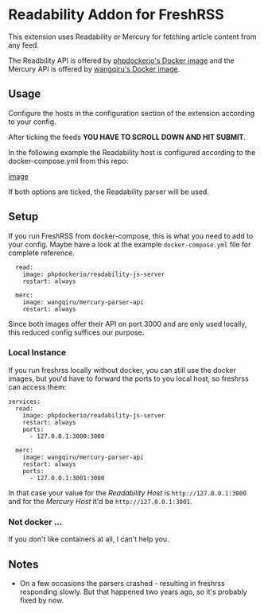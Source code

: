 # Readability Addon for FreshRSS

This extension uses Readability or Mercury for fetching article content from any feed. 

The Readbility API is offered by [phpdockerio's Docker image](https://hub.docker.com/r/phpdockerio/readability-js-server) and the Mercury API is offered by [wangqiru's Docker image](https://hub.docker.com/r/wangqiru/mercury-parser-api).

## Usage

Configure the hosts in the configuration section of the extension according to your config. 

After ticking the feeds **YOU HAVE TO SCROLL DOWN AND HIT SUBMIT**.

In the following example the Readability host is configured according to the docker-compose.yml from this repo:

[image](https://store.eris.cc/uploads/4e0d69953ef34df7dc581e7c2fd7c0fb.JPG?)

If both options are ticked, the Readability parser will be used.

## Setup 

If you run FreshRSS from docker-compose, this is what you need to add to your config. Maybe have a look at the example `docker-compose.yml` file for complete reference.

```
  read:
    image: phpdockerio/readability-js-server
    restart: always

  merc:
    image: wangqiru/mercury-parser-api
    restart: always
```

Since both images offer their API on port 3000 and are only used locally, this reduced config suffices our purpose.

### Local Instance

If you run freshrss locally without docker, you can still use the docker images, but you'd have to forward the ports to you local host, so freshrss can access them:

```
services:
  read:
    image: phpdockerio/readability-js-server
    restart: always
    ports:
      - 127.0.0.1:3000:3000

  merc:
    image: wangqiru/mercury-parser-api
    restart: always
    ports:
      - 127.0.0.1:3001:3000
```

In that case your value for the *Readability Host* is `http://127.0.0.1:3000` and for the *Mercury Host* it'd be `http://127.0.0.1:3001`.

### Not docker ...

If you don't like containers at all, I can't help you. 

## Notes

 * On a few occasions the parsers crashed - resulting in freshrss responding slowly. But that happened two years ago, so it's probably fixed by now.
 



